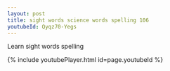 ```yaml
---
layout: post
title: sight words science words spelling 106
youtubeId: Qyqz70-Yegs
---
```

 
 
Learn sight words spelling
 
 
 
 
{% include youtubePlayer.html id=page.youtubeId %}
 
 
